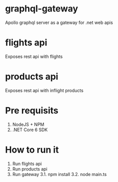 # graphql-gateway
Apollo graphql server as a gateway for .net web apis

# flights api 
Exposes rest api with flights

# products api
Exposes rest api with inflight products

# Pre requisits 

1. NodeJS + NPM
2. .NET Core 6 SDK

# How to run it

1. Run flights api
2. Run products api
3. Run gateway
3.1. npm install
3.2. node main.ts
